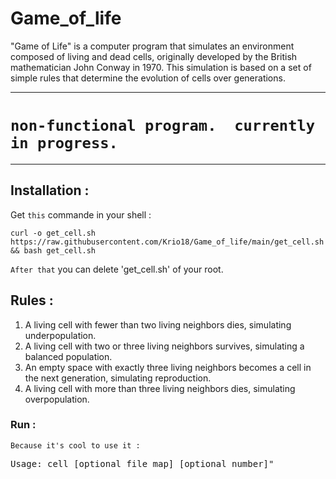 # Game_of_life

"Game of Life" is a computer program that simulates an environment composed of living and dead cells, originally developed by the British mathematician John Conway in 1970. This simulation is based on a set of simple rules that determine the evolution of cells over generations.

------------------------------------------------------------------------------------
# `non-functional program.  currently in progress.`

------------------------------------------------------------------------------------

## Installation :

Get `this` commande in your shell :

    curl -o get_cell.sh https://raw.githubusercontent.com/Krio18/Game_of_life/main/get_cell.sh && bash get_cell.sh

`After that` you can delete 'get_cell.sh' of your root.


## Rules :

1.  A living cell with fewer than two living neighbors dies, simulating underpopulation.
2.  A living cell with two or three living neighbors survives, simulating a balanced population.
3.  An empty space with exactly three living neighbors becomes a cell in the next generation, simulating reproduction.
4.  A living cell with more than three living neighbors dies, simulating overpopulation.



### Run :

`Because it's cool to use it :`

<pre>Usage: cell [optional_file_map] [optional_number]"</pre>

